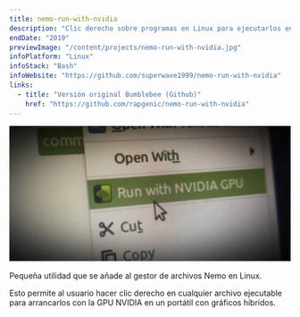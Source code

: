 ```yaml
---
title: nemo-run-with-nvidia
description: "Clic derecho sobre programas en Linux para ejecutarlos en la GPU NVIDIA"
endDate: "2019"
previewImage: "/content/projects/nemo-run-with-nvidia.jpg"
infoPlatform: "Linux"
infoStack: "Bash"
infoWebsite: "https://github.com/superwave1999/nemo-run-with-nvidia"
links:
  - title: "Versión original Bumblebee (Github)"
    href: "https://github.com/rapgenic/nemo-run-with-nvidia"
---
```


![Menú contextual](/content/projects/nemo-run-with-nvidia.jpg)

Pequeña utilidad que se añade al gestor de archivos Nemo en Linux.

Esto permite al usuario hacer clic derecho en cualquier archivo ejecutable para arrancarlos con la GPU NVIDIA en un portátil con gráficos híbridos.
